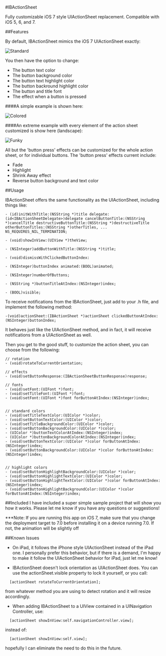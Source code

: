 #IBActionSheet

Fully customizable iOS 7 style UIActionSheet replacement.  Compatible with iOS 5, 6, and 7.


##Features

By default, IBActionSheet mimics the iOS 7 UIActionSheet exactly:

 

![Standard](https://raw.github.com/ianb821/IBActionSheet/master/Pictures/Standard.png)


You then have the option to change:

 - The button text color
 - The button background color
 - The button text highlight color
 - The button backround highlight color
 - The button and title font
 - The effect when a button is pressed
 
####A simple example is shown here:
 
![Colored](https://raw.github.com/ianb821/IBActionSheet/master/Pictures/Colored.png)
 
####An extreme example with every element of the action sheet customized is show here (landscape):
 
![Funky](https://raw.github.com/ianb821/IBActionSheet/master/Pictures/Funky_Landscape.png)
 
All but the 'button press' effects can be customized for the whole action sheet, or for individual buttons.  The 'button press' effects current include:

 - Fade
 - Highlight
 - Shrink Away effect
 - Reverse button background and text color
 
 
##Usage
 
IBActionSheet offers the same functionality as the UIActionSheet, including things like:

```
- (id)initWithTitle:(NSString *)title delegate:(id<IBActionSheetDelegate>)delegate cancelButtonTitle:(NSString *)cancelTitle destructiveButtonTitle:(NSString *)destructiveTitle otherButtonTitles:(NSString *)otherTitles, ... NS_REQUIRES_NIL_TERMINATION;

- (void)showInView:(UIView *)theView;

- (NSInteger)addButtonWithTitle:(NSString *)title;

- (void)dismissWithClickedButtonIndex:

- (NSInteger)buttonIndex animated:(BOOL)animated;

- (NSInteger)numberOfButtons;

- (NSString *)buttonTitleAtIndex:(NSInteger)index;

- (BOOL)visible;

```

To receive notifications from the IBActionSheet, just add <IBActionSheetDelegate> to your .h file, and implement the following method:


```
-(void)actionSheet:(IBActionSheet *)actionSheet clickedButtonAtIndex:(NSInteger)buttonIndex;

```

It behaves just like the UIActionSheet method, and in fact, it will receive notifications from a UIActionSheet as well.

Then you get to the good stuff, to customize the action sheet, you can choose from the following:

```
// rotation
- (void)rotateToCurrentOrientation;

// effects
- (void)setButtonResponse:(IBActionSheetButtonResponse)response;

// fonts
- (void)setFont:(UIFont *)font;
- (void)setTitleFont:(UIFont *)font;
- (void)setFont:(UIFont *)font forButtonAtIndex:(NSInteger)index;


// standard colors
- (void)setTitleTextColor:(UIColor *)color;
- (void)setButtonTextColor:(UIColor *)color;
- (void)setTitleBackgroundColor:(UIColor *)color;
- (void)setButtonBackgroundColor:(UIColor *)color;
- (UIColor *)buttonTextColorAtIndex:(NSInteger)index;
- (UIColor *)buttonBackgroundColorAtIndex:(NSInteger)index;
- (void)setButtonTextColor:(UIColor *)color forButtonAtIndex:(NSInteger)index;
- (void)setButtonBackgroundColor:(UIColor *)color forButtonAtIndex:(NSInteger)index;


// highlight colors
- (void)setButtonHighlightBackgroundColor:(UIColor *)color;
- (void)setButtonHighlightTextColor:(UIColor *)color;
- (void)setButtonHighlightTextColor:(UIColor *)color forButtonAtIndex:(NSInteger)index;
- (void)setButtonHighlightBackgroundColor:(UIColor *)color forButtonAtIndex:(NSInteger)index;

```

##Included
I have included a super simple sample project that will show you how it works.  Please let me know if you have any questions or suggestions!

***Note: If you are running this app on iOS 7, make sure that you change the deployment target to 7.0 before installing it on a device running 7.0.  If not, the animation will be slightly off
 

##Known Issues

 - On iPad, it follows the iPhone style UIActionSheet instead of the iPad one.  I personally prefer this behavior, but if there is a demand, I'm happy to make it follow the UIActionSheet behavior for iPad, just let me know!
 
 - IBActionSheet doesn't lock orientation as UIActionSheet does.  You can use the actionSheet.visible property to lock it yourself, or you call:
 
```
  [actionSheet rotateToCurrentOrientation];
```
 from whatever method you are using to detect rotation and it will resize accordingly. 
 
 - When adding IBActionSheet to a UIView contained in a UINavigation Controller, use:

```
  [actionSheet showInView:self.navigationController.view];
```
instead of:

```
  [actionSheet showInView:self.view];
```
hopefully I can eliminate the need to do this in the future.

